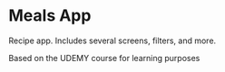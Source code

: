 # Meals App

Recipe app. Includes several screens, filters, and more.


Based on the UDEMY course for learning purposes

